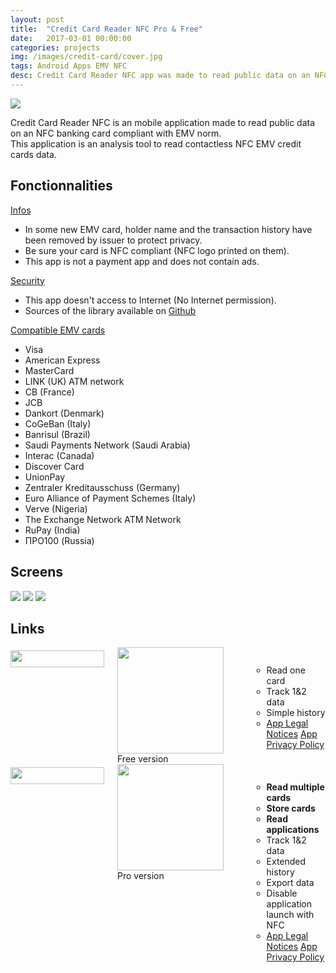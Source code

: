 ```yaml
---
layout: post
title:  "Credit Card Reader NFC Pro & Free"
date:   2017-03-01 00:00:00
categories: projects
img: /images/credit-card/cover.jpg
tags: Android Apps EMV NFC
desc: Credit Card Reader NFC app was made to read public data on an NFC banking card compliant with EMV norm.
---
```

<img class="icon-app" src="/images/credit-card/icon-pro.png"/>

Credit Card Reader NFC is an mobile application made to read public data on an NFC banking card compliant with EMV norm.<br/>
This application is an analysis tool to read contactless NFC EMV credit cards data.

## Fonctionnalities

<u>Infos</u>

* In some new EMV card, holder name and the transaction history have been removed by issuer to protect privacy.
* Be sure your card is NFC compliant (NFC logo printed on them).
* This app is not a payment app and does not contain ads.

<u>Security</u>

* This app doesn't access to Internet (No Internet permission).
* Sources of the library available on [Github](https://github.com/devnied/EMV-NFC-Paycard-Enrollment)


<u>Compatible EMV cards</u>

* Visa
* American Express
* MasterCard
* LINK (UK) ATM network
* CB (France)
* JCB
* Dankort (Denmark)
* CoGeBan (Italy)
* Banrisul (Brazil)
* Saudi Payments Network (Saudi Arabia)
* Interac (Canada)
* Discover Card
* UnionPay
* Zentraler Kreditausschuss (Germany)
* Euro Alliance of Payment Schemes (Italy)
* Verve (Nigeria)
* The Exchange Network ATM Network
* RuPay (India)
* ПРО100 (Russia)

## Screens

<div class="screen-container">
    <img class="screen" src="/images/credit-card/screen1.png"/>
    <img class="screen" src="/images/credit-card/screen2.png"/>
    <img class="screen" src="/images/credit-card/screen3.png"/>
</div>

## Links

<div class="app-version container-twelve">
    <div class="pricing-table package-three six columns ">
        <div class="title">
            <img style="margin-top: 5px;" src="/css/img/p_Android.png" alt="" width="150" height="27">
        </div>
        <div class="price">
            <a href="https://play.google.com/store/apps/details?id=com.github.devnied.emvnfccard" target="_blank" class="no-icon" alt="Download free version">
                <img src="https://play.google.com/intl/en_us/badges/images/generic/en_badge_web_generic.png" alt="" width="170">
            </a>
            <span>Free version</span>
        </div>
        <ul class="package">
            <ul>
                <li>Read one card</li>
                <li>Track 1&2 data</li>
                <li>Simple history</li>
                <li>
                   <div class="app-doc">
                        <a href="/android/credit-card-reader-cgu-en.html">App Legal Notices</a>
                        <a href="/android/credit-card-reader-privacy-en.html">App Privacy Policy</a>
                    </div>
                </li>
            </ul>
        </ul>
    </div>
    <div class="pricing-table package-one six columns">
            <div class="title">
                <img style="margin-top: 5px;" src="/css/img/p_Android.png" alt="" width="150" height="27" >
            </div>
            <div class="price">
                <a href="https://play.google.com/store/apps/details?id=com.github.devnied.emvnfccard.pro" target="_blank" class="no-icon" alt="Download pro version">
                    <img src="https://play.google.com/intl/en_us/badges/images/generic/en_badge_web_generic.png" alt="" width="170">
                </a>
                <span>Pro version</span>
            </div>
            <ul class="package">
                <ul>
                    <li><b>Read multiple cards</b></li>
                    <li><b>Store cards</b></li>
                    <li><b>Read applications</b></li>
                    <li>Track 1&2 data</li>
                    <li>Extended history</li>
                    <li>Export data</li>
                    <li>Disable application launch with NFC</li>
                    <li>
                       <div class="app-doc">
                            <a href="/android/credit-card-reader-pro-cgu-en.html">App Legal Notices</a>
                            <a href="/android/credit-card-reader-pro-privacy-en.html">App Privacy Policy</a>
                        </div>
                    </li>
                </ul>
            </ul>
        </div>
</div>
